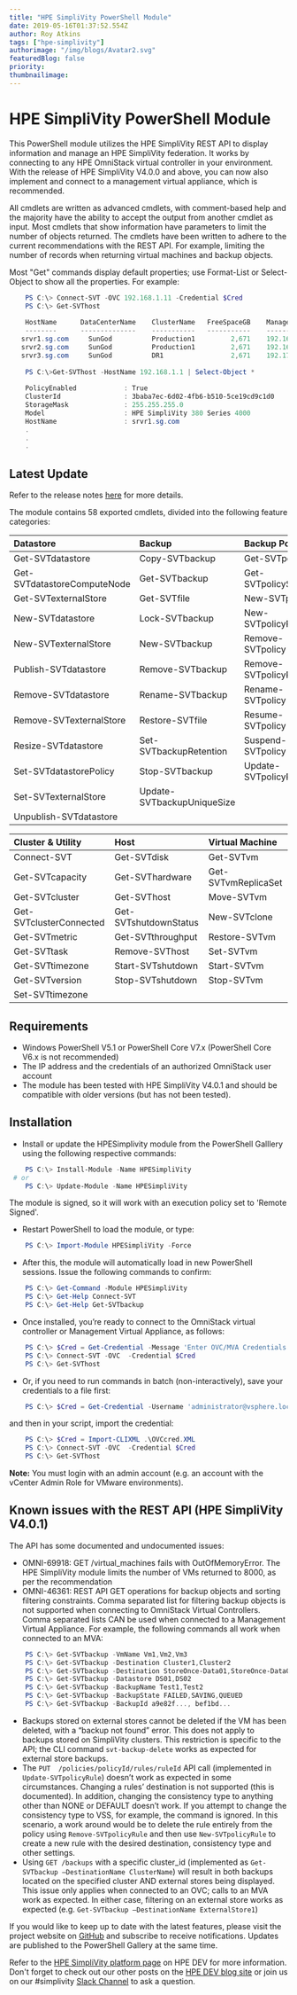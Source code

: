 ```yaml
---
title: "HPE SimpliVity PowerShell Module"
date: 2019-05-16T01:37:52.554Z
author: Roy Atkins 
tags: ["hpe-simplivity"]
authorimage: "/img/blogs/Avatar2.svg"
featuredBlog: false
priority:
thumbnailimage:
---
```

# HPE SimpliVity PowerShell Module

This PowerShell module utilizes the HPE SimpliVity REST API to display information and manage an HPE SimpliVity federation. It works by connecting to any HPE OmniStack virtual controller in your environment. With the release of HPE SimpliVity V4.0.0 and above, you can now also implement and connect to a management virtual appliance, which is recommended.

All cmdlets are written as advanced cmdlets, with comment-based help and the majority have the ability to accept the output from another cmdlet as input. Most cmdlets that show information have parameters to limit the number of objects returned. The cmdlets have been written to adhere to the current recommendations with the REST API. For example, limiting the number of records when returning virtual machines and backup objects.

Most "Get" commands display default properties; use Format-List or Select-Object to show all the properties. For example: 

```powershell
    PS C:\> Connect-SVT -OVC 192.168.1.11 -Credential $Cred
    PS C:\> Get-SVThost
 
    HostName      DataCenterName    ClusterName   FreeSpaceGB    ManagementIP   StorageIP   FederationIP 
    --------      --------------    -----------   -----------    ------------   ---------    ------------
   srvr1.sg.com     SunGod          Production1         2,671    192.168.1.11   192.168.2.1   192.168.3.1
   srvr2.sg.com     SunGod          Production1         2,671    192.168.1.12   192.168.2.2   192.168.3.2
   srvr3.sg.com     SunGod          DR1                 2,671    192.170.1.11   192.170.2.1   192.170.3.1
 
    PS C:\>Get-SVThost -HostName 192.168.1.1 | Select-Object *
 
    PolicyEnabled            : True
    ClusterId                : 3baba7ec-6d02-4fb6-b510-5ce19cd9c1d0
    StorageMask              : 255.255.255.0
    Model                    : HPE SimpliVity 380 Series 4000
    HostName                 : srvr1.sg.com
    .
    .
    .
```




 ## Latest Update
Refer to the release notes [here]( https://github.com/atkinsroy/HPESimpliVity/blob/master/RELEASENOTES.md) for more details.

The module contains 58 exported cmdlets, divided into the following feature categories:

**Datastore** | **Backup** | **Backup Policy** |
:--- | :--- | :--- |
Get-SVTdatastore | Copy-SVTbackup | Get-SVTpolicy |
Get-SVTdatastoreComputeNode | Get-SVTbackup | Get-SVTpolicySchedule |
Get-SVTexternalStore | Get-SVTfile | New-SVTpolicy |
New-SVTdatastore | Lock-SVTbackup | New-SVTpolicyRule |
New-SVTexternalStore | New-SVTbackup | Remove-SVTpolicy |
Publish-SVTdatastore | Remove-SVTbackup | Remove-SVTpolicyRule |
Remove-SVTdatastore | Rename-SVTbackup | Rename-SVTpolicy |
Remove-SVTexternalStore | Restore-SVTfile | Resume-SVTpolicy |
Resize-SVTdatastore | Set-SVTbackupRetention | Suspend-SVTpolicy |
Set-SVTdatastorePolicy | Stop-SVTbackup | Update-SVTpolicyRule |
Set-SVTexternalStore | Update-SVTbackupUniqueSize |   |
Unpublish-SVTdatastore |    |    |

**Cluster & Utility** | **Host** | **Virtual Machine** |
:--- | :--- | :--- |
Connect-SVT | Get-SVTdisk | Get-SVTvm |
Get-SVTcapacity | Get-SVThardware | Get-SVTvmReplicaSet |
Get-SVTcluster | Get-SVThost | Move-SVTvm |
Get-SVTclusterConnected | Get-SVTshutdownStatus | New-SVTclone |
Get-SVTmetric | Get-SVTthroughput | Restore-SVTvm | 
Get-SVTtask | Remove-SVThost | Set-SVTvm |
Get-SVTtimezone | Start-SVTshutdown | Start-SVTvm |
Get-SVTversion | Stop-SVTshutdown | Stop-SVTvm |
Set-SVTtimezone |   |    |

## Requirements

* Windows PowerShell V5.1 or PowerShell Core V7.x (PowerShell Core V6.x is not recommended)
* The IP address and the credentials of an authorized OmniStack user account
* The module has been tested with HPE SimpliVity V4.0.1 and should be compatible with older versions (but has not been tested).

## Installation

* Install or update the HPESimplivity module from the PowerShell Galllery using the following respective commands:

```powershell
    PS C:\> Install-Module -Name HPESimpliVity
 # or
    PS C:\> Update-Module -Name HPESimpliVity
```
The module is signed, so it will work with an execution policy set to 'Remote Signed'.

* Restart PowerShell to load the module, or type: 

```powershell
    PS C:\> Import-Module HPESimpliVity -Force
```

* After this, the module will automatically load in new PowerShell sessions. Issue the following commands to confirm:

```powershell
    PS C:\> Get-Command -Module HPESimpliVity
    PS C:\> Get-Help Connect-SVT
    PS C:\> Get-Help Get-SVTbackup
```

* Once installed, you’re ready to connect to the OmniStack virtual controller or Management Virtual Appliance, as follows:  

```powershell
    PS C:\> $Cred = Get-Credential -Message 'Enter OVC/MVA Credentials'
    PS C:\> Connect-SVT -OVC  -Credential $Cred
    PS C:\> Get-SVThost
```

* Or, if you need to run commands in batch (non-interactively), save your credentials to a file first:

```powershell
    PS C:\> $Cred = Get-Credential -Username 'administrator@vsphere.local' | Export-Clixml .\OVCcred.XML 
```

and then in your script, import the credential:  


```powershell
    PS C:\> $Cred = Import-CLIXML .\OVCcred.XML
    PS C:\> Connect-SVT -OVC  -Credential $Cred
    PS C:\> Get-SVThost
```

**Note:** You must login with an admin account (e.g. an account with the vCenter Admin Role for VMware environments).

## Known issues with the REST API (HPE SimpliVity V4.0.1)

The API has some documented and undocumented issues:

* OMNI-69918: GET /virtual_machines fails with OutOfMemoryError. The HPE SimpliVity module limits the number of VMs returned to 8000, as per the recommendation
* OMNI-46361: REST API GET operations for backup objects and sorting filtering constraints. Comma separated list for filtering backup objects is not supported when connecting to OmniStack Virtual Controllers. Comma separated lists CAN be used when connected to a Management Virtual Appliance. For example, the following commands all work when connected to an MVA:

```powershell
    PS C:\> Get-SVTbackup -VmName Vm1,Vm2,Vm3
    PS C:\> Get-SVTbackup -Destination Cluster1,Cluster2
    PS C:\> Get-SVTbackup -Destination StoreOnce-Data01,StoreOnce-Data02
    PS C:\> Get-SVTbackup -Datastore DS01,DS02
    PS C:\> Get-SVTbackup -BackupName Test1,Test2
    PS C:\> Get-SVTbackup -BackupState FAILED,SAVING,QUEUED
    PS C:\> Get-SVTbackup -BackupId a9e82f..., bef1bd...
```

* Backups stored on external stores cannot be deleted if the VM has been deleted, with a “backup not found” error. This does not apply to backups stored on SimpliVity clusters. This restriction is specific to the API; the CLI command `svt-backup-delete` works as expected for external store backups.
* The `PUT  /policies/policyId/rules/ruleId` API call (implemented in `Update-SVTpolicyRule`) doesn’t work as expected in some circumstances. Changing a rules’ destination is not supported (this is documented). In addition, changing the consistency type to anything other than NONE or DEFAULT doesn’t work. If you attempt to change the consistency type to VSS, for example, the command is ignored. In this scenario, a work around would be to delete the rule entirely from the policy using `Remove-SVTpolicyRule` and then use `New-SVTpolicyRule` to create a new rule with the desired destination, consistency type and other settings. 
* Using `GET /backups` with a specific cluster_id (implemented as `Get-SVTbackup –DestinationName ClusterName`) will result in both backups located on the specified cluster AND external stores being displayed. This issue only applies when connected to an OVC; calls to an MVA work as expected. In either case, filtering on an external store works as expected (e.g. `Get-SVTbackup –DestinationName ExternalStore1`)

If you would like to keep up to date with the latest features, please visit the project website on [GitHub](https://github.com/atkinsroy/HPESimpliVity) and subscribe to receive notifications. Updates are published to the PowerShell Gallery at the same time.

Refer to the [HPE SimpliVity platform page](https://developer.hpe.com/platform/hpe-simplivity/home) on HPE DEV for more information. Don't forget to check out our other posts on the [HPE DEV blog site](https://developer.hpe.com/blog) or join us on our #simplivity [Slack Channel](https://slack.hpedev.io/) to ask a question.



